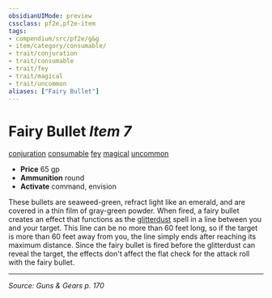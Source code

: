 ```yaml
---
obsidianUIMode: preview
cssclass: pf2e,pf2e-item
tags:
- compendium/src/pf2e/g&g
- item/category/consumable/
- trait/conjuration
- trait/consumable
- trait/fey
- trait/magical
- trait/uncommon
aliases: ["Fairy Bullet"]
---
```

# Fairy Bullet *Item 7*  
[conjuration](conjuration.md "Conjuration School Trait")  [consumable](consumable.md "Consumable Item Trait")  [fey](fey.md "Fey Creature Type Trait")  [magical](magical.md "Magical Item Trait")  [uncommon](uncommon.md "Uncommon Rarity Trait")  

- **Price** 65 gp
- **Ammunition** round
- **Activate** command, envision

These bullets are seaweed-green, refract light like an emerald, and are covered in a thin film of gray-green powder. When fired, a fairy bullet creates an effect that functions as the [glitterdust](glitterdust.md) spell in a line between you and your target. This line can be no more than 60 feet long, so if the target is more than 60 feet away from you, the line simply ends after reaching its maximum distance. Since the fairy bullet is fired before the glitterdust can reveal the target, the effects don't affect the flat check for the attack roll with the fairy bullet.


---
*Source: Guns & Gears p. 170*